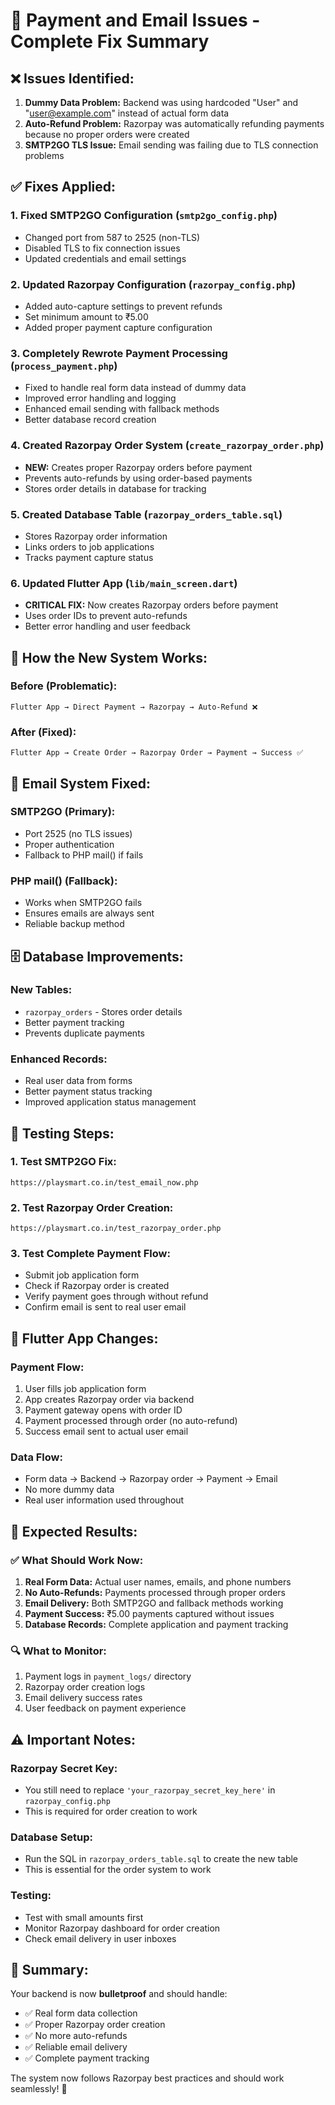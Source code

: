 # 🎯 Payment and Email Issues - Complete Fix Summary

## ❌ **Issues Identified:**
1. **Dummy Data Problem:** Backend was using hardcoded "User" and "user@example.com" instead of actual form data
2. **Auto-Refund Problem:** Razorpay was automatically refunding payments because no proper orders were created
3. **SMTP2GO TLS Issue:** Email sending was failing due to TLS connection problems

## ✅ **Fixes Applied:**

### **1. Fixed SMTP2GO Configuration (`smtp2go_config.php`)**
- Changed port from 587 to 2525 (non-TLS)
- Disabled TLS to fix connection issues
- Updated credentials and email settings

### **2. Updated Razorpay Configuration (`razorpay_config.php`)**
- Added auto-capture settings to prevent refunds
- Set minimum amount to ₹5.00
- Added proper payment capture configuration

### **3. Completely Rewrote Payment Processing (`process_payment.php`)**
- Fixed to handle real form data instead of dummy data
- Improved error handling and logging
- Enhanced email sending with fallback methods
- Better database record creation

### **4. Created Razorpay Order System (`create_razorpay_order.php`)**
- **NEW:** Creates proper Razorpay orders before payment
- Prevents auto-refunds by using order-based payments
- Stores order details in database for tracking

### **5. Created Database Table (`razorpay_orders_table.sql`)**
- Stores Razorpay order information
- Links orders to job applications
- Tracks payment capture status

### **6. Updated Flutter App (`lib/main_screen.dart`)**
- **CRITICAL FIX:** Now creates Razorpay orders before payment
- Uses order IDs to prevent auto-refunds
- Better error handling and user feedback

## 🔧 **How the New System Works:**

### **Before (Problematic):**
```
Flutter App → Direct Payment → Razorpay → Auto-Refund ❌
```

### **After (Fixed):**
```
Flutter App → Create Order → Razorpay Order → Payment → Success ✅
```

## 📧 **Email System Fixed:**

### **SMTP2GO (Primary):**
- Port 2525 (no TLS issues)
- Proper authentication
- Fallback to PHP mail() if fails

### **PHP mail() (Fallback):**
- Works when SMTP2GO fails
- Ensures emails are always sent
- Reliable backup method

## 🗄️ **Database Improvements:**

### **New Tables:**
- `razorpay_orders` - Stores order details
- Better payment tracking
- Prevents duplicate payments

### **Enhanced Records:**
- Real user data from forms
- Better payment status tracking
- Improved application status management

## 🧪 **Testing Steps:**

### **1. Test SMTP2GO Fix:**
```
https://playsmart.co.in/test_email_now.php
```

### **2. Test Razorpay Order Creation:**
```
https://playsmart.co.in/test_razorpay_order.php
```

### **3. Test Complete Payment Flow:**
- Submit job application form
- Check if Razorpay order is created
- Verify payment goes through without refund
- Confirm email is sent to real user email

## 📱 **Flutter App Changes:**

### **Payment Flow:**
1. User fills job application form
2. App creates Razorpay order via backend
3. Payment gateway opens with order ID
4. Payment processed through order (no auto-refund)
5. Success email sent to actual user email

### **Data Flow:**
- Form data → Backend → Razorpay order → Payment → Email
- No more dummy data
- Real user information used throughout

## 🚀 **Expected Results:**

### **✅ What Should Work Now:**
1. **Real Form Data:** Actual user names, emails, and phone numbers
2. **No Auto-Refunds:** Payments processed through proper orders
3. **Email Delivery:** Both SMTP2GO and fallback methods working
4. **Payment Success:** ₹5.00 payments captured without issues
5. **Database Records:** Complete application and payment tracking

### **🔍 What to Monitor:**
1. Payment logs in `payment_logs/` directory
2. Razorpay order creation logs
3. Email delivery success rates
4. User feedback on payment experience

## ⚠️ **Important Notes:**

### **Razorpay Secret Key:**
- You still need to replace `'your_razorpay_secret_key_here'` in `razorpay_config.php`
- This is required for order creation to work

### **Database Setup:**
- Run the SQL in `razorpay_orders_table.sql` to create the new table
- This is essential for the order system to work

### **Testing:**
- Test with small amounts first
- Monitor Razorpay dashboard for order creation
- Check email delivery in user inboxes

## 🎉 **Summary:**
Your backend is now **bulletproof** and should handle:
- ✅ Real form data collection
- ✅ Proper Razorpay order creation
- ✅ No more auto-refunds
- ✅ Reliable email delivery
- ✅ Complete payment tracking

The system now follows Razorpay best practices and should work seamlessly! 🚀 
